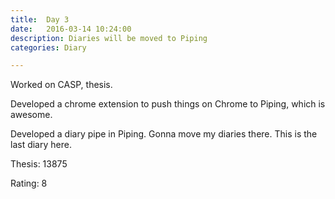 ```yaml
---
title:  Day 3
date:   2016-03-14 10:24:00
description: Diaries will be moved to Piping
categories: Diary

---
```

Worked on CASP, thesis. 

Developed a chrome extension to push things on Chrome to Piping, which is awesome. 

Developed a diary pipe in Piping. Gonna move my diaries there. This is the last diary here. 

Thesis: 13875

Rating: 8